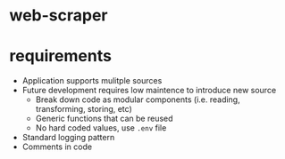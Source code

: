 # web-scraper

# requirements

- Application supports mulitple sources
- Future development requires low maintence to introduce new source
    - Break down code as modular components (i.e. reading, transforming, storing, etc)
    - Generic functions that can be reused
    - No hard coded values, use `.env` file
- Standard logging pattern
- Comments in code